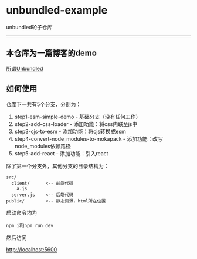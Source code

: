 # unbundled-example
unbundled轮子仓库

-----

## 本仓库为一篇博客的demo

[所谓Unbundled](https://blog.lishunyang.com/2020/08/unbundled.html)

## 如何使用

仓库下一共有5个分支，分别为：

1. step1-esm-simple-demo - 基础分支（没有任何工作）
2. step2-add-css-loader - 添加功能：将css内联至js中
3. step3-cjs-to-esm - 添加功能：将cjs转换成esm
4. step4-convert-node_modules-to-mokapack - 添加功能：改写node_modules依赖路径
5. step5-add-react - 添加功能：引入react

除了第一个分支外，其他分支的目录结构为：

```
src/
  client/      <-- 前端代码
    a.js
  server.js    <-- 后端代码
public/        <-- 静态资源，html所在位置
```

启动命令均为

`npm i`和`npm run dev`

然后访问

[http://localhost:5600](http://localhost:5600)
